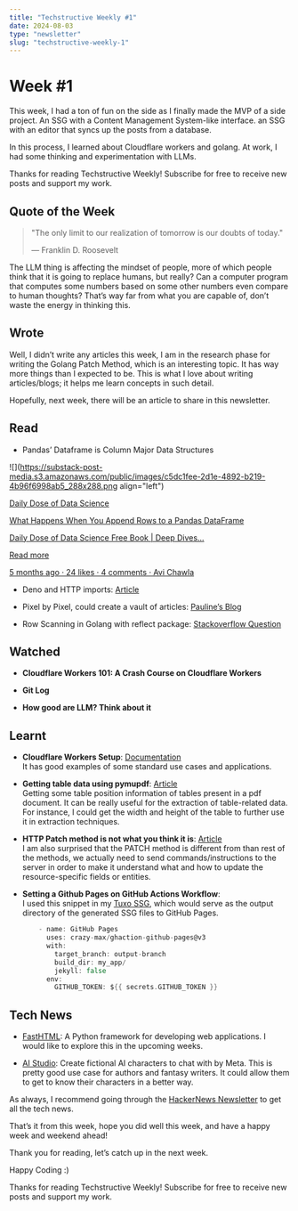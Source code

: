 ```yaml
---
title: "Techstructive Weekly #1"
date: 2024-08-03
type: "newsletter"
slug: "techstructive-weekly-1"
---
```



# Week #1

This week, I had a ton of fun on the side as I finally made the MVP of a side project. An SSG with a Content Management System-like interface. an SSG with an editor that syncs up the posts from a database.

In this process, I learned about Cloudflare workers and golang. At work, I had some thinking and experimentation with LLMs.

Thanks for reading Techstructive Weekly! Subscribe for free to receive new posts and support my work.

## Quote of the Week

> "The only limit to our realization of tomorrow is our doubts of today."
> 
> — Franklin D. Roosevelt

The LLM thing is affecting the mindset of people, more of which people think that it is going to replace humans, but really? Can a computer program that computes some numbers based on some other numbers even compare to human thoughts? That’s way far from what you are capable of, don’t waste the energy in thinking this.

## Wrote

Well, I didn’t write any articles this week, I am in the research phase for writing the Golang Patch Method, which is an interesting topic. It has way more things than I expected to be. This is what I love about writing articles/blogs; it helps me learn concepts in such detail.

Hopefully, next week, there will be an article to share in this newsletter.

## Read

* Pandas’ Dataframe is Column Major Data Structures
    

![](https://substack-post-media.s3.amazonaws.com/public/images/c5dc1fee-2d1e-4892-b219-4b96f6998ab5_288x288.png align="left")

[Daily Dose of Data Science](https://blog.dailydoseofds.com/p/what-happens-when-you-append-rows?utm_source=substack&utm_campaign=post_embed&utm_medium=web)

[What Happens When You Append Rows to a Pandas DataFrame](https://blog.dailydoseofds.com/p/what-happens-when-you-append-rows?utm_source=substack&utm_campaign=post_embed&utm_medium=web)

[Daily Dose of Data Science Free Book | Deep Dives…](https://blog.dailydoseofds.com/p/what-happens-when-you-append-rows?utm_source=substack&utm_campaign=post_embed&utm_medium=web)

[Read more](https://blog.dailydoseofds.com/p/what-happens-when-you-append-rows?utm_source=substack&utm_campaign=post_embed&utm_medium=web)

[5 months ago · 24 likes · 4 comments · Avi Chawla](https://blog.dailydoseofds.com/p/what-happens-when-you-append-rows?utm_source=substack&utm_campaign=post_embed&utm_medium=web)

* Deno and HTTP imports: [Article](https://deno.com/blog/http-imports)
    
* Pixel by Pixel, could create a vault of articles: [Pauline’s Blog](https://www.pawlean.com/vault)
    
* Row Scanning in Golang with reflect package: [Stackoverflow Question](https://stackoverflow.com/questions/56525471/how-to-use-rows-scan-of-gos-database-sql)
    

## Watched

* **Cloudflare Workers 101: A Crash Course on Cloudflare Workers**
    
* **Git Log**
    
* **How good are LLM? Think about it**
    

## Learnt

* **Cloudflare Workers Setup**: [Documentation](https://developers.cloudflare.com/workers/examples/)  
    It has good examples of some standard use cases and applications.
    
* **Getting table data using pymupdf**: [Article](https://artifex.com/blog/table-recognition-extraction-from-pdfs-pymupdf-python)  
    Getting some table position information of tables present in a pdf document. It can be really useful for the extraction of table-related data. For instance, I could get the width and height of the table to further use it in extraction techniques.
    
* **HTTP Patch method is not what you think it is**: [Article](https://imantumorang.com/posts/http-patch-method-ive-thought-the-wrong-way/)  
    I am also surprised that the PATCH method is different from than rest of the methods, we actually need to send commands/instructions to the server in order to make it understand what and how to update the resource-specific fields or entities.
    
* **Setting a Github Pages on GitHub Actions Workflow**:  
    I used this snippet in my [Tuxo SSG](https://github.com/Mr-Destructive/tuxo/blob/main/.github/workflows/cronjob.yml), which would serve as the output directory of the generated SSG files to GitHub Pages.
    
    ```go
        - name: GitHub Pages
          uses: crazy-max/ghaction-github-pages@v3
          with:
            target_branch: output-branch
            build_dir: my_app/
            jekyll: false
          env:
            GITHUB_TOKEN: ${{ secrets.GITHUB_TOKEN }}
    ```
    

## Tech News

* [FastHTML](https://fastht.ml/): A Python framework for developing web applications. I would like to explore this in the upcoming weeks.
    
* [AI Studio](https://ai.meta.com/ai-studio/): Create fictional AI characters to chat with by Meta. This is pretty good use case for authors and fantasy writers. It could allow them to get to know their characters in a better way.
    

As always, I recommend going through the [HackerNews Newsletter](https://mailchi.mp/hackernewsletter/710) to get all the tech news.

That’s it from this week, hope you did well this week, and have a happy week and weekend ahead!

Thank you for reading, let’s catch up in the next week.

Happy Coding :)

Thanks for reading Techstructive Weekly! Subscribe for free to receive new posts and support my work.
